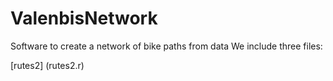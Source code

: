 # ValenbisNetwork
Software to create a network of bike paths from data 
We include three files:

[rutes2] (rutes2.r)
